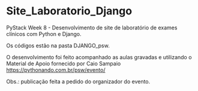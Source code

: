# Site_Laboratorio_Django

 PyStack Week 8 - Desenvolvimento de site de laboratório de exames clínicos com Python e Django.
 
 Os códigos estão na pasta DJANGO_psw.
 
 O desenvolvimento foi feito acompanhado as aulas gravadas e utilizando o Material de Apoio fornecido por Caio Sampaio <https://pythonando.com.br/psw/evento/> 

 Obs.: publicação feita a pedido do organizador do evento.
